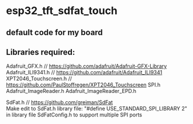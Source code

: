 # esp32_tft_sdfat_touch

default code for my board
-----------------------------

 Libraries required:
 --------------------
 Adafruit_GFX.h        // https://github.com/adafruit/Adafruit-GFX-Library
 Adafruit_ILI9341.h    // https://github.com/adafruit/Adafruit_ILI9341
 XPT2046_Touchscreen.h // https://github.com/PaulStoffregen/XPT2046_Touchscreen
 SPI.h
 Adafruit_ImageReader.h
 Adafruit_ImageReader_EPD.h

 SdFat.h               //  https://github.com/greiman/SdFat  
    Make edit to SdFat.h library file:
    "#define USE_STANDARD_SPI_LIBRARY 2" in library file SdFatConfig.h to support multiple SPI ports



